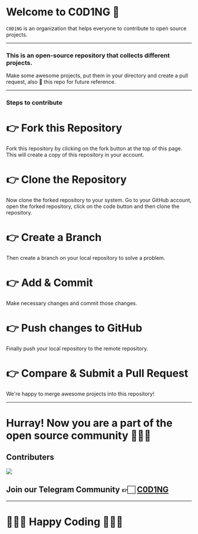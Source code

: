 # Welcome to C0D1NG 🥳

`C0D1NG` is an organization that helps everyone to contribute to open source projects.

---

### This is an open-source repository that collects different projects.

Make some awesome projects, put them in your directory and create a pull request, also 🌟 this repo for future reference.

---

### Steps to contribute

# 👉 Fork this Repository

Fork this repository by clicking on the fork button at the top of this page. This will create a copy of this repository in your account.

# 👉 Clone the Repository

Now clone the forked repository to your system. Go to your GitHub account, open the forked repository, click on the code button and then clone the repository.

# 👉 Create a Branch

Then create a branch on your local repository to solve a problem.

# 👉 Add & Commit

Make necessary changes and commit those changes.

# 👉 Push changes to GitHub

Finally push your local repository to the remote repository.

# 👉 Compare & Submit a Pull Request

We're happy to merge awesome projects into this repository!

---

# Hurray! Now you are a part of the open source community 🚀🚀🚀

## Contributers
<a href="https://github.com/C0D1NG/Flutter/graphs/contributors">
  <img src="https://contrib.rocks/image?repo=C0D1NG/Flutter" />
</a>


## Join our Telegram Community 👉🏻 [C0D1NG](https://t.me/C0D1NG)

---

# 👨🏻‍💻 **Happy Coding** 👩🏻‍💻
